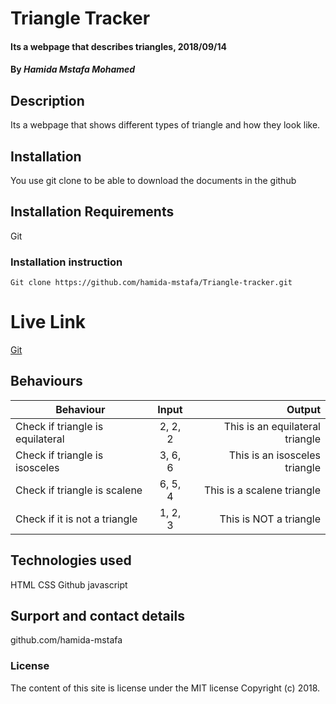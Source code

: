 # Triangle Tracker
#### Its a webpage that describes triangles, 2018/09/14
#### By *Hamida Mstafa Mohamed*
## Description
Its a webpage that shows different types of triangle and how they look like.
## Installation
You use git clone to be able to download the documents in the github
## Installation Requirements
Git
### Installation instruction
```
Git clone https://github.com/hamida-mstafa/Triangle-tracker.git

```
# Live Link
[Git](https://github.com/hamida-mstafa/Triangle-tracker.git)
## Behaviours
|Behaviour   | Input     |  Output |
|------------|:---------:|---------------------------------:|
|Check if triangle is equilateral| 2, 2, 2|This is an equilateral triangle|
|Check if triangle is isosceles |3, 6, 6 |This is an isosceles triangle  |
|Check if triangle is scalene   |6, 5, 4 |This is a scalene triangle     |
|Check if it is not a triangle  |1, 2, 3 |This is NOT a triangle         |
## Technologies used
HTML
CSS
Github
javascript
## Surport and contact details
github.com/hamida-mstafa
### License
The content of this site is license under the MIT license
Copyright (c) 2018.
